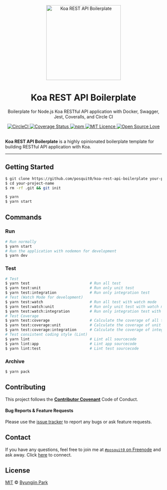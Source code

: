 <div align="center">
  <a href="https://github.com/posquit0/koa-rest-api-boilerplate" title="Koa REST API Boilerplate">
    <img alt="Koa REST API Boilerplate" src="https://camo.githubusercontent.com/674563115c4e0d4e5d99440b916952ad795c498e/68747470733a2f2f646c2e64726f70626f7875736572636f6e74656e742e636f6d2f752f363339363931332f6b6f612f6c6f676f2e706e67" width="240px" />
  </a>
  <br />
  <h1>Koa REST API Boilerplate</h1>
</div>

<p align="center">
  Boilerplate for Node.js Koa RESTful API application with Docker, Swagger, Jest, Coveralls, and Circle CI
</p>

<div align="center">
  <a href="https://circleci.com/gh/posquit0/koa-rest-api-boilerplate">
    <img alt="CircleCI" src="https://circleci.com/gh/posquit0/koa-rest-api-boilerplate.svg?style=shield" />
  </a>
  <a href="https://coveralls.io/github/posquit0/koa-rest-api-boilerplate">
    <img src="https://coveralls.io/repos/github/posquit0/koa-rest-api-boilerplate/badge.svg" alt='Coverage Status' />
  </a>
  <a href="https://david-dm.org/posquit0/koa-rest-api-boilerplate">
    <img alt="npm" src="https://img.shields.io/david/posquit0/koa-rest-api-boilerplate.svg?style=flat-square" />
  </a>
  <a href="https://opensource.org/licenses/mit-license.php">
    <img alt="MIT Licence" src="https://badges.frapsoft.com/os/mit/mit.svg?v=103" />
  </a>
  <a href="https://github.com/ellerbrock/open-source-badge/">
    <img alt="Open Source Love" src="https://badges.frapsoft.com/os/v1/open-source.svg?v=103" />
  </a>
</div>

<br />

**Koa REST API Boilerplate** is a highly opinionated boilerplate template for building RESTful API application with Koa.


---


## Getting Started

```zsh
$ git clone https://github.com/posquit0/koa-rest-api-boilerplate your-project-name
$ cd your-project-name
$ rm -rf .git && git init
```

```zsh
$ yarn
$ yarn start
```


## Commands

### Run

```zsh
# Run normally
$ yarn start
# Run the application with nodemon for development
$ yarn dev
```

### Test

```zsh
# Test
$ yarn test                           # Run all test
$ yarn test:unit                      # Run only unit test
$ yarn test:integration               # Run only integration test
# Test (Watch Mode for development)
$ yarn test:watch                     # Run all test with watch mode
$ yarn test:watch:unit                # Run only unit test with watch mode
$ yarn test:watch:integration         # Run only integration test with watch mode
# Test Coverage
$ yarn test:coverage                  # Calculate the coverage of all test
$ yarn test:coverage:unit             # Calculate the coverage of unit test
$ yarn test:coverage:integration      # Calculate the coverage of integration test
# Test consistent coding style (Lint)
$ yarn lint                           # Lint all sourcecode
$ yarn lint:app                       # Lint app sourcecode
$ yarn lint:test                      # Lint test sourcecode
```

### Archive

```zsh
$ yarn pack
```


## Contributing

This project follows the [**Contributor Covenant**](http://contributor-covenant.org/version/1/4/) Code of Conduct.

#### Bug Reports & Feature Requests

Please use the [issue tracker](https://github.com/posquit0/koa-rest-api-boilerplate/issues) to report any bugs or ask feature requests.


## Contact

If you have any questions, feel free to join me at [`#posquit0` on Freenode](irc://irc.freenode.net/posquit0) and ask away. Click [here](https://kiwiirc.com/client/irc.freenode.net/posquit0) to connect.


## License

[MIT](https://github.com/posquit0/koa-rest-api-boilerplate/blob/master/LICENSE) © [Byungjin Park](http://www.posquit0.com)
